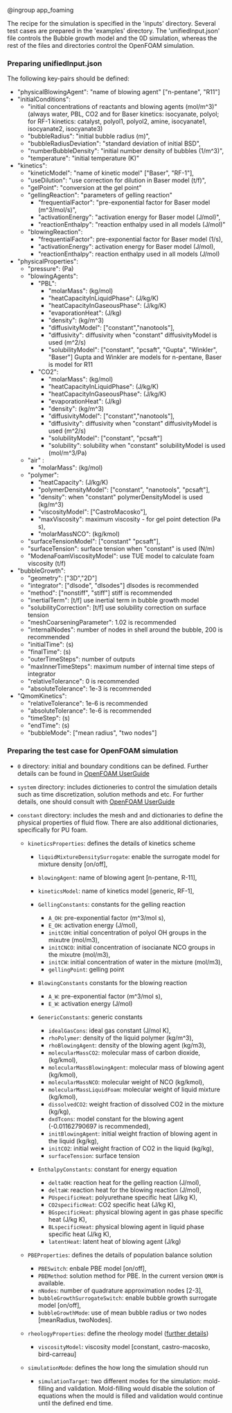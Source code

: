 @ingroup app_foaming

The recipe for the simulation is specified in the 'inputs' directory. Several test cases are prepared in the 'examples' directory. The 'unifiedInput.json' file controls the Bubble growth model and the 0D simulation, whereas the rest of the files and directories control the OpenFOAM simulation.

### Preparing unifiedInput.json
The following key-pairs should be defined:
- "physicalBlowingAgent": "name of blowing agent" ["n-pentane", "R11"]
- "initialConditions":
    - "initial concentrations of reactants and blowing agents (mol/m^3)" (always water, PBL, CO2 and for Baser kinetics: isocyanate, polyol; for RF-1 kinetics: catalyst, polyol1, polyol2, amine, isocyanate1, isocyanate2, isocyanate3)
    - "bubbleRadius": "initial bubble radius (m)",
    - "bubbleRadiusDeviation": "standard deviation of initial BSD",
    - "numberBubbleDensity": "initial number density of bubbles (1/m^3)",
    - "temperature": "initial temperature (K)"
- "kinetics":
    - "kineticModel": "name of kinetic model" ["Baser", "RF-1"],
    - "useDilution": "use correction for dilution in Baser model (t/f)",
    - "gelPoint": "conversion at the gel point"
    - "gellingReaction": "parameters of gelling reaction"
        - "frequentialFactor": "pre-exponential factor for Baser model (m^3/mol/s)",
        - "activationEnergy": "activation energy for Baser model (J/mol)",
        - "reactionEnthalpy": "reaction enthalpy used in all models (J/mol)"
    - "blowingReaction":
        - "frequentialFactor": pre-exponential factor for Baser model (1/s),
        - "activationEnergy": activation energy for Baser model (J/mol),
        - "reactionEnthalpy": reaction enthalpy used in all models (J/mol)
- "physicalProperties":
    - "pressure": (Pa)
    - "blowingAgents":
        - "PBL":
            - "molarMass": (kg/mol)
            - "heatCapacityInLiquidPhase": (J/kg/K)
            - "heatCapacityInGaseousPhase": (J/kg/K)
            - "evaporationHeat":  (J/kg)
            - "density": (kg/m^3)
            - "diffusivityModel": ["constant","nanotools"],
            - "diffusivity": diffusivity when "constant" diffusivityModel is used (m^2/s)
            - "solubilityModel": ["constant", "pcsaft", "Gupta", "Winkler", "Baser"] Gupta and Winkler are models for n-pentane, Baser is model for R11
        - "CO2":
            - "molarMass": (kg/mol)
            - "heatCapacityInLiquidPhase": (J/kg/K)
            - "heatCapacityInGaseousPhase": (J/kg/K)
            - "evaporationHeat":  (J/kg)
            - "density": (kg/m^3)
            - "diffusivityModel": ["constant","nanotools"],
            - "diffusivity": diffusivity when "constant" diffusivityModel is used (m^2/s)
            - "solubilityModel": ["constant", "pcsaft"]
            - "solubility": solubility when "constant" solubilityModel is used (mol/m^3/Pa)
    - "air" :
        - "molarMass": (kg/mol)
    - "polymer":
        - "heatCapacity": (J/kg/K)
        - "polymerDensityModel": ["constant", "nanotools", "pcsaft"],
        - "density": when "constant" polymerDensityModel is used (kg/m^3)
        - "viscosityModel": ["CastroMacosko"],
        - "maxViscosity": maximum viscosity - for gel point detection (Pa s),
        - "molarMassNCO": (kg/kmol)
    - "surfaceTensionModel": ["constant" "pcsaft"],
    - "surfaceTension": surface tension when "constant" is used (N/m)
    - "ModenaFoamViscosityModel": use TUE model to calculate foam viscosity (t/f)
- "bubbleGrowth":
    - "geometry": ["3D","2D"]
    - "integrator": ["dlsode", "dlsodes"] dlsodes is recommended
    - "method": ["nonstiff", "stiff"] stiff is recommended
    - "inertialTerm": [t/f] use inertial term in bubble growth model
    - "solubilityCorrection": [t/f] use solubility correction on surface tension
    - "meshCoarseningParameter": 1.02 is recommended
    - "internalNodes": number of nodes in shell around the bubble, 200 is recommended
    - "initialTime": (s)
    - "finalTime": (s)
    - "outerTimeSteps": number of outputs
    - "maxInnerTimeSteps": maximum number of internal time steps of integrator
    - "relativeTolerance": 0 is recommended
    - "absoluteTolerance": 1e-3 is recommended
- "QmomKinetics":
   - "relativeTolerance": 1e-6 is recommended
   - "absoluteTolerance": 1e-6 is recommended
   - "timeStep": (s)
   - "endTime": (s)
   - "bubbleMode": ["mean radius", "two nodes"]

### Preparing the test case for OpenFOAM simulation
- `0` directory: initial and boundary conditions can be defined. Further details can be found in [OpenFOAM UserGuide](http://cfd.direct/openfoam/user-guide/)
- `system` directory: includes dictioneries to control the simulation details such as time discretization, solution methods and etc. For further details, one should consult with [OpenFOAM UserGuide](http://cfd.direct/openfoam/user-guide/)
- `constant` directory: includes the mesh and and dictionaries to define the physical properties of fluid flow. There are also additional dictionaries, specifically for PU foam.

    - `kineticsProperties`: defines the details of kinetics scheme

        - `liquidMixtureDensitySurrogate`: enable the surrogate model for mixture density [on/off],
        - `blowingAgent`: name of blowing agent [n-pentane, R-11],
        - `kineticsModel`: name of kinetics model [generic, RF-1],
        - `GellingConstants`: constants for the gelling reaction

            - `A_OH`: pre-exponential factor (m^3/mol s),
            - `E_OH`: activation energy (J/mol),
            - `initCOH`: initial concentration of polyol OH groups in the mixutre (mol/m3),
            - `initCNCO`: initial concentration of isocianate NCO groups in the mixutre (mol/m3),
            - `initCW`: initial concentration of water in the mixture (mol/m3),
            - `gellingPoint`: gelling point
        - `BlowingConstants` constants for the blowing reaction

            - `A_W`: pre-exponential factor (m^3/mol s),
            - `E_W`: activation energy (J/mol)
        - `GenericConstants`: generic constants

            - `idealGasCons`: ideal gas constant (J/mol K),
            - `rhoPolymer`: density of the liquid polymer (kg/m^3),
            - `rhoBlowingAgent`: density of the blowing agent (kg/m3),
            - `molecularMassCO2`: molecular mass of carbon dioxide, (kg/kmol),
            - `molecularMassBlowingAgent`: molecular mass of blowing agent (kg/kmol),
            - `molecularMassNCO`: molecular weight of NCO (kg/kmol),
            - `molecularMassLiquidFoam`: molecular weight of liquid mixture (kg/kmol),
            - `dissolvedCO2`: weight fraction of dissolved CO2 in the mixture (kg/kg),
            - `dxdTcons`: model constant for the blowing agent (-0.01162790697 is recommended),
            - `initBlowingAgent`: initial weight fraction of blowing agent in the liquid (kg/kg),
            - `initCO2`: initial weight fraction of CO2 in the liquid (kg/kg),
            - `surfaceTension`: surface tension
       - `EnthalpyConstants`: constant for energy equation

           - `deltaOH`: reaction heat for the gelling reaction (J/mol),
           - `deltaW`: reaction heat for the blowing reaction (J/mol),
           - `PUspecificHeat`: polyurethane specific heat (J/kg K),
           - `CO2specificHeat`: CO2 specific heat (J/kg K),
           - `BGspecificHeat`: physical blowing agent in gas phase specific heat (J/kg K),
           - `BLspecificHeat`: physical blowing agent in liquid phase specific heat (J/kg K),
           - `latentHeat`: latent heat of blowing agent (J/kg)
    - `PBEProperties`: defines the details of population balance solution

        - `PBESwitch`: enbale PBE model [on/off],
        - `PBEMethod`: solution method for PBE. In the current version `QMOM` is available.
        - `nNodes`: number of quadrature approximation nodes [2-3],
        - `bubbleGrowthSurrogateSwitch`: enable bubble growth surrogate model [on/off],
        - `bubbleGrowthMode`: use of mean bubble radius or two nodes [meanRadius, twoNodes].
    - `rheologyProperties`: define the rheology model ([further details](http://onlinelibrary.wiley.com/doi/10.1002/masy.201500108/abstract))

        - `viscosityModel`: viscosity model [constant, castro-macosko, bird-carreau]
    - `simulationMode`: defines the how long the simulation should run

        - `simulationTarget`: two different modes for the simulation: mold-filling and validation. Mold-filling would disable the solution of equations when the mould is filled and validation would continue until the defined end time.
